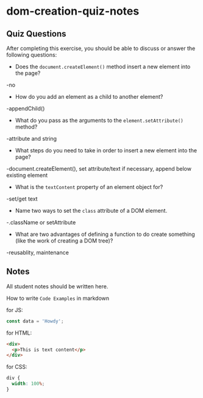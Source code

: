 # dom-creation-quiz-notes

## Quiz Questions

After completing this exercise, you should be able to discuss or answer the following questions:

- Does the `document.createElement()` method insert a new element into the page?

-no

- How do you add an element as a child to another element?

-appendChild()

- What do you pass as the arguments to the `element.setAttribute()` method?

-attribute and string

- What steps do you need to take in order to insert a new element into the page?

-document.createElement(), set attribute/text if necessary, append below existing element

- What is the `textContent` property of an element object for?

-set/get text

- Name two ways to set the `class` attribute of a DOM element.

-.className or setAttribute

- What are two advantages of defining a function to do create something (like the work of creating a DOM tree)?

-reusablity, maintenance

## Notes

All student notes should be written here.

How to write `Code Examples` in markdown

for JS:

```javascript
const data = 'Howdy';
```

for HTML:

```html
<div>
  <p>This is text content</p>
</div>
```

for CSS:

```css
div {
  width: 100%;
}
```
